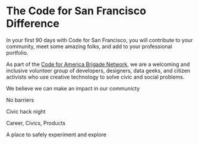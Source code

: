 # The Code for San Francisco Difference

In your first 90 days with Code for San Francisco, you will contribute to your community, meet some amazing folks, and add to your professional portfolio.

As part of the [Code for America Brigade Network](https://brigade.codeforamerica.org/), we are a welcoming and inclusive volunteer group of developers, designers, data geeks, and citizen activists who use creative technology to solve civic and social problems.

We believe we can make an impact in our communicty

No barriers

Civic hack night



Career, Civics, Products



A place to safely experiment and explore
